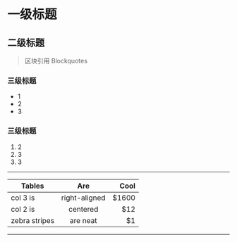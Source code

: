 # 一级标题

## 二级标题
>区块引用 Blockquotes
### 三级标题
* 1
* 2
* 3

### 三级标题
1. 2
2. 3
3. 3
***

| Tables        | Are           | Cool  |
| ------------- |:-------------:| -----:|
| col 3 is      | right-aligned | $1600 |
| col 2 is      | centered      |   $12 |
| zebra stripes | are neat      |    $1 |

***
